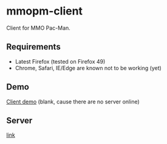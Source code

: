 # mmopm-client

Client for MMO Pac-Man.

## Requirements

- Latest Firefox (tested on Firefox 49)
- Chrome, Safari, IE/Edge are known not to be working (yet)

## Demo

[Client demo](http://rawgit.com/SpanishArmada/mmopm-client/master/index.html) (blank, cause there are no server online)

## Server
[link](https://github.com/SpanishArmada/MMO-Pac-Man)
